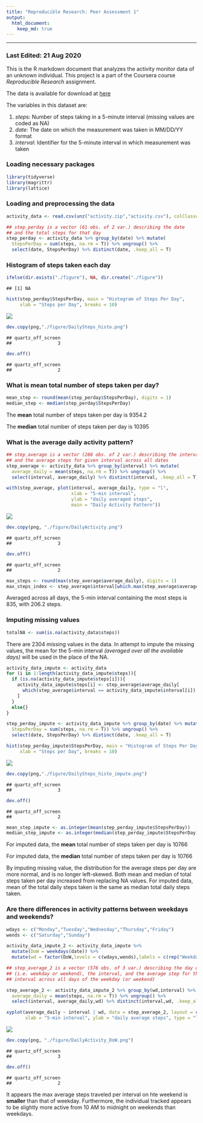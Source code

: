 ```yaml
---
title: "Reproducible Research: Peer Assessment 1"
output: 
  html_document:
    keep_md: true
---
```

******
### Last Edited: 21 Aug 2020
This is the R markdown document that analyzes the activity monitor data of an unknown individual. This project is a part of the Coursera course *Reproducible Research* assignment.

The data is available for download at [here](https://d396qusza40orc.cloudfront.net/repdata%2Fdata%2Factivity.zip)

The variables in this dataset are:


1. *step*s: Number of steps taking in a 5-minute interval (missing values are coded as NA)
2. *date*: The date on which the measurement was taken in MM/DD/YY format
3. *interval*: Identifier for the 5-minute interval in which measurement was taken


### Loading necessary packages

```r
library(tidyverse)
library(magrittr)
library(lattice)
```

### Loading and preprocessing the data


```r
activity_data <- read.csv(unz("activity.zip","activity.csv"), colClasses = c(date = "Date"))

## step_perday is a vector (61 obs. of 2 var.) describing the date 
## and the total steps for that day
step_perday <- activity_data %>% group_by(date) %>% mutate(
  StepsPerDay = sum(steps, na.rm = T)) %>% ungroup() %>%
  select(date, StepsPerDay) %>% distinct(date, .keep_all = T)
```

### Histogram of steps taken each day 


```r
ifelse(dir.exists("./figure"), NA, dir.create("./figure"))
```

```
## [1] NA
```

```r
hist(step_perday$StepsPerDay, main = "Histogram of Steps Per Day",
     xlab = "Steps per Day", breaks = 10)
```

![](PA1_template_files/figure-html/Histogram-1.png)<!-- -->

```r
dev.copy(png,"./figure/DailySteps_histo.png")
```

```
## quartz_off_screen 
##                 3
```

```r
dev.off()
```

```
## quartz_off_screen 
##                 2
```
### What is mean total number of steps taken per day?


```r
mean_step <- round(mean(step_perday$StepsPerDay), digits = 1)
median_step <- median(step_perday$StepsPerDay)
```

The **mean** total number of steps taken per day is 9354.2


The **median** total number of steps taken per day is 10395

### What is the average daily activity pattern?


```r
## step_average is a vector (288 obs. of 2 var.) describing the interval 
## and the average steps for given interval across all dates
step_average <- activity_data %>% group_by(interval) %>% mutate(
  average_daily = mean(steps, na.rm = T)) %>% ungroup() %>%
  select(interval, average_daily) %>% distinct(interval, .keep_all = T)

with(step_average, plot(interval, average_daily, type = "l",
                        xlab = "5-min interval",
                        ylab = "daily averaged steps",
                        main = "Daily Activity Pattern"))
```

![](PA1_template_files/figure-html/TimePlot-1.png)<!-- -->

```r
dev.copy(png, "./figure/DailyActivity.png")
```

```
## quartz_off_screen 
##                 3
```

```r
dev.off()
```

```
## quartz_off_screen 
##                 2
```

```r
max_steps <- round(max(step_average$average_daily), digits = 1)
max_steps_index <- step_average$interval[which.max(step_average$average_daily)]
```

Averaged across all days, the 5-min interval containing the most steps is 835, with 206.2 steps.


### Imputing missing values


```r
totalNA <- sum(is.na(activity_data$steps))
```

There are 2304 missing values in the data. In attempt to impute the missing values, the mean for the 5-min interval *(averaged over all the available days)* will be used in the place of the NA.


```r
activity_data_impute <- activity_data
for (i in 1:length(activity_data_impute$steps)){
  if (is.na(activity_data_impute$steps[i])){
    activity_data_impute$steps[i] <- step_average$average_daily[
      which(step_average$interval == activity_data_impute$interval[i])
    ]
  }
  else{}
}
```


```r
step_perday_impute <- activity_data_impute %>% group_by(date) %>% mutate(
  StepsPerDay = sum(steps, na.rm = T)) %>% ungroup() %>%
  select(date, StepsPerDay) %>% distinct(date, .keep_all = T)

hist(step_perday_impute$StepsPerDay, main = "Histogram of Steps Per Day (Imputed)",
     xlab = "Steps per Day", breaks = 10)
```

![](PA1_template_files/figure-html/ImputeHisto-1.png)<!-- -->

```r
dev.copy(png,"./figure/DailySteps_histo_impute.png")
```

```
## quartz_off_screen 
##                 3
```

```r
dev.off()
```

```
## quartz_off_screen 
##                 2
```

```r
mean_step_impute <- as.integer(mean(step_perday_impute$StepsPerDay))
median_step_impute <- as.integer(median(step_perday_impute$StepsPerDay))
```
For imputed data, the **mean** total number of steps taken per day is 10766


For imputed data, the **median** total number of steps taken per day is 10766


By imputing missing value, the distribution for the average steps per day are more normal, and is no longer left-skewed. Both mean and median of total steps taken per day increased from replacing NA values. For imputed data, mean of the total daily steps taken is the same as median total daily steps taken.

### Are there differences in activity patterns between weekdays and weekends?


```r
wdays <- c("Monday","Tuesday","Wednesday","Thursday","Friday")
wends <- c("Saturday","Sunday")

activity_data_impute_2 <- activity_data_impute %>%
  mutate(DoW = weekdays(date)) %>%
  mutate(wd = factor(DoW,levels = c(wdays,wends),labels = c(rep("Weekday",5), rep("Weekend",2))))

## step_average_2 is a vector (576 obs. of 3 var.) describing the day of week
## (i.e. weekday or weekend), the interval, and the average step for the given
## interval across all days of the weekday (or weekend)

step_average_2 <- activity_data_impute_2 %>% group_by(wd,interval) %>% mutate(
  average_daily = mean(steps, na.rm = T)) %>% ungroup() %>%
  select(interval, average_daily,wd) %>% distinct(interval,wd, .keep_all = T)

xyplot(average_daily ~ interval | wd, data = step_average_2, layout = c(1,2),
       xlab = "5-min interval", ylab = "daily average steps", type = "l")
```

![](PA1_template_files/figure-html/Weekdays-1.png)<!-- -->

```r
dev.copy(png, "./figure/DailyActivity_DoW.png")
```

```
## quartz_off_screen 
##                 3
```

```r
dev.off()
```

```
## quartz_off_screen 
##                 2
```
It appears the max average steps traveled per interval on hte weekend is **smaller** than that of weekday. Furthermore, the individual tracked appears to be slightly more active from 10 AM to midnight on weekends than weekdays. 

